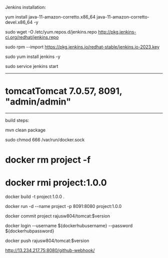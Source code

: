 Jenkins installation:

yum install java-11-amazon-corretto.x86_64 java-11-amazon-corretto-devel.x86_64 -y

sudo wget -O /etc/yum.repos.d/jenkins.repo http://pkg.jenkins-ci.org/redhat/jenkins.repo

sudo rpm --import https://pkg.jenkins.io/redhat-stable/jenkins.io-2023.key

sudo yum install jenkins -y

sudo service jenkins start

-------------------------------------

# tomcatTomcat 7.0.57, 8091, "admin/admin" 

-----------------------------------------
build steps:

mvn clean package

sudo chmod 666 /var/run/docker.sock

# docker rm project -f

#  docker rmi project:1.0.0

docker build -t project:1.0.0 .

docker run -d --name project -p 8091:8080 project:1.0.0

docker commit project rajusw804/tomcat:$version

docker login --username ${dockerhubusername} --password ${dockerhubpassword}

docker push rajusw804/tomcat:$version

http://13.234.217.75:8080/github-webhook/
